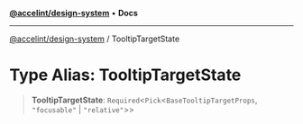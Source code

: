 [**@accelint/design-system**](../README.md) • **Docs**

***

[@accelint/design-system](../README.md) / TooltipTargetState

# Type Alias: TooltipTargetState

> **TooltipTargetState**: `Required`\<`Pick`\<`BaseTooltipTargetProps`, `"focusable"` \| `"relative"`\>\>
